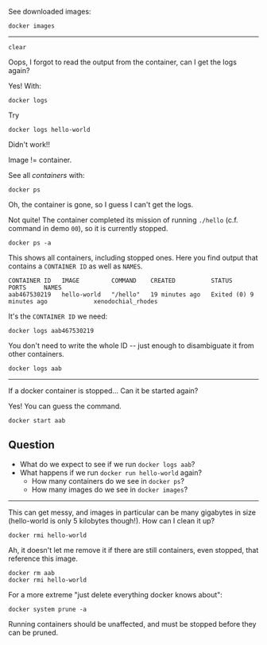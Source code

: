 See downloaded images:

```
docker images
```

---

```
clear
```

Oops, I forgot to read the output from the container, can I get the logs again?

Yes! With:

```
docker logs
```

Try

```
docker logs hello-world
```

Didn't work!!

Image != container.

See all _containers_ with:

```
docker ps
```

Oh, the container is gone, so I guess I can't get the logs.

Not quite!
The container completed its mission of running `./hello` (c.f. command in demo `00`), so it is currently stopped.

```
docker ps -a
```

This shows all containers, including stopped ones.
Here you find output that contains a `CONTAINER ID` as well as `NAMES`.

```
CONTAINER ID   IMAGE         COMMAND    CREATED          STATUS                     PORTS     NAMES
aab467530219   hello-world   "/hello"   19 minutes ago   Exited (0) 9 minutes ago             xenodochial_rhodes
```

It's the `CONTAINER ID` we need:

```
docker logs aab467530219
```

You don't need to write the whole ID -- just enough to disambiguate it from other containers.

```
docker logs aab
```

---

If a docker container is stopped... Can it be started again?

Yes! You can guess the command.

```
docker start aab
```

## Question

- What do we expect to see if we run `docker logs aab`?
- What happens if we run `docker run hello-world` again?
  - How many containers do we see in `docker ps`?
  - How many images do we see in `docker images`?

---

This can get messy, and images in particular can be many gigabytes in size (hello-world is only 5 kilobytes though!).
How can I clean it up?

```
docker rmi hello-world
```

Ah, it doesn't let me remove it if there are still containers, even stopped, that reference this image.

```
docker rm aab
docker rmi hello-world
```

For a more extreme "just delete everything docker knows about":

```
docker system prune -a
```

Running containers should be unaffected, and must be stopped before they can be pruned.
